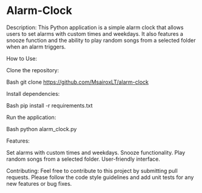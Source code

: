 # Alarm-Clock

Description:
This Python application is a simple alarm clock that allows users to set alarms with custom times and weekdays. It also features a snooze function and the ability to play random songs from a selected folder when an alarm triggers.

How to Use:

Clone the repository:

Bash
git clone https://github.com/MsairoxLT/alarm-clock

Install dependencies:

Bash
pip install -r requirements.txt

Run the application:

Bash
python alarm_clock.py

Features:

Set alarms with custom times and weekdays.
Snooze functionality.
Play random songs from a selected folder.
User-friendly interface.

Contributing:
Feel free to contribute to this project by submitting pull requests. Please follow the code style guidelines and add unit tests for any new features or bug fixes.
